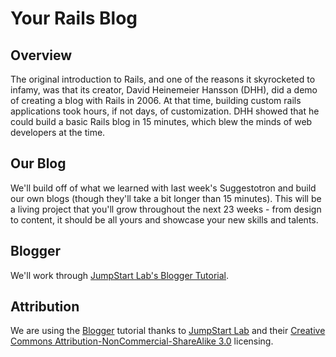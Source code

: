 # Your Rails Blog

## Overview
The original introduction to Rails, and one of the reasons it skyrocketed to infamy, was that its creator, David Heinemeier Hansson (DHH), did a demo of creating a blog with Rails in 2006. At that time, building custom rails applications took hours, if not days, of customization. DHH showed that he could build a basic Rails blog in 15 minutes, which blew the minds of web developers at the time. 

## Our Blog
We'll build off of what we learned with last week's Suggestotron and build our own blogs (though they'll take a bit longer than 15 minutes). This will be a living project that you'll grow throughout the next 23 weeks - from design to content, it should be all yours and showcase your new skills and talents. 

## Blogger
We'll work through [JumpStart Lab's Blogger Tutorial](http://tutorials.jumpstartlab.com/projects/blogger.html). 

## Attribution
We are using the [Blogger](http://tutorials.jumpstartlab.com/projects/blogger.html) tutorial thanks to [JumpStart Lab](http://jumpstartlab.com) and their [Creative Commons Attribution-NonCommercial-ShareAlike 3.0](http://creativecommons.org/licenses/by-nc-sa/3.0/) licensing.